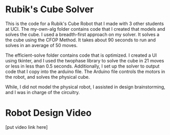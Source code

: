 # Rubik's Cube Solver
This is the code for a Rubik's Cube Robot that I made with 3 other students at UCI. The my-own-alg folder contains code that I created that models and solves the cube. I used a breadth-first approach on my solver. It solves a the cube using the CFOP Method. It takes about 90 seconds to run and solves in an average of 50 moves.

The efficient-solve folder contains code that is optimized. I created a UI using tkinter, and I used the twophase library to solve the cube in 21 moves or less in less than 0.5 seconds. Additionally, I set up the solver to output code that I copy into the arduino file. The Arduino file controls the motors in the robot, and solves the physical cube.

While, I did not model the physical robot, I assisted in design brainstorming, and I was in charge of the circuitry.

# Robot Design Video
[put video link here]